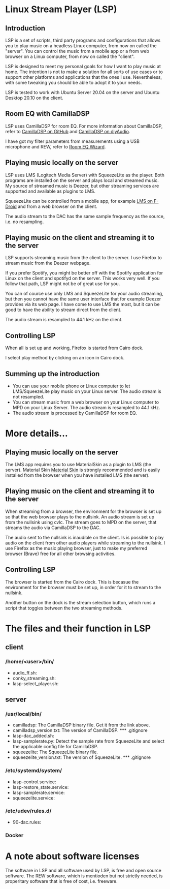 # Linux Stream Player (LSP)
## Introduction
LSP is a set of scripts, third party programs and configurations that allows you to play music on a headless Linux computer, from now on called the "server". You can control the music from a mobile app or a from web browser on a Linux computer, from now on called the "client".

LSP is designed to meet my personal goals for how I want to play music at home. The intention is not to make a solution for all sorts of use cases or to support other platforms and applications that the ones I use. Nevertheless, with some tweaking you should be able to adopt it to your needs.

LSP is tested to work with Ubuntu Server 20.04 on the server and Ubuntu Desktop 20.10 on the client.

## Room EQ with CamillaDSP
LSP uses CamillaDSP for room EQ. For more information about CamillaDSP, refer to [CamillaDSP on GitHub](https://github.com/HEnquist/camilladsp)
and [CamillaDSP on diyAudio](https://www.diyaudio.com/forums/pc-based/349818-camilladsp-cross-platform-iir-fir-engine-crossovers-correction-etc.html).

I have got my filter parameters from measurements using a USB microphone and REW, refer to [Room EQ Wizard](https://www.roomeqwizard.com/).

## Playing music locally on the server
LSP uses LMS (Logitech Media Server) with SqueezeLite as the player. Both programs are installed on the server and plays local and streamed music. My source of streamed music is Deezer, but other streaming services are supported and available as plugins to LMS.

SqueezeLite can be controlled from a mobile app, for example [LMS on F-Droid](https://f-droid.org/en/packages/com.craigd.lmsmaterial.app/) and from a web browser on the client.

The audio stream to the DAC has the same sample frequency as the source, i.e. no resampling.

## Playing music on the client and streaming it to the server
LSP supports streaming music from the client to the server. I use Firefox to stream music from the Deezer webpage.

If you prefer Spotify, you might be better off with the Spotify application for Linux on the client and spotifyd on the server. This works very well. If you follow that path, LSP might not be of great use for you.

You can of cource use only LMS and SqueezeLite for your audio streaming, but then you cannot have the same user interface that for example Deezer provides via its web page. I have come to use LMS the most, but it can be good to have the ability to stream direct from the client.

The audio stream is resampled to 44.1 kHz on the client.

## Controlling LSP
When all is set up and working, Firefox is started from Cairo dock.

I select play method by clicking on an icon in Cairo dock.

## Summing up the introduction
* You can use your mobile phone or Linux computer to let LMS/SqueezeLite play music on your Linux server. The audio stream is not resampled.
* You can stream music from a web browser on your Linux computer to MPD on your Linux Server. The audio stream is resampled to 44.1 kHz.
* The audio stream is processed by CamillaDSP for room EQ.

# More details...
## Playing music locally on the server

The LMS app requires you to use MaterialSkin as a plugin to LMS (the server). Material Skin [Material Skin](https://github.com/CDrummond/lms-material) is strongly recommended and is easily installed from the browser when you have installed LMS (the server).

## Playing music on the client and streaming it to the server
When streaming from a browser, the environment for the browser is set up so that the web browser plays to the nullsink. An audio stream is set up from the nullsink using cvlc. The stream goes to MPD on the server, that streams the audio via CamillaDSP to the DAC. 

The audio sent to the nullsink is inaudible on the client. Is is possible to play audio on the client from other audio players while streaming to the nullsink.
I use Firefox as the music playing browser, just to make my preferred browser (Brave) free for all other browsing activities.

## Controlling LSP
The browser is started from the Cairo dock. This is becasue the environment for the browser must be set up, in order for it to stream to the nullsink.

Another button on the dock is the stream selection button, which runs a script that toggles between the two streaming methods.

# The files and their function in LSP
## client
### /home/\<user\>/bin/
* audio_ff.sh:
* conky_streaming.sh:
* lasp-select_player.sh:

## server
### /usr/local/bin/
* camilladsp: The CamillaDSP binary file. Get it from the link above.
* camilladsp_version.txt: The version of CamillaDSP. *** .gitignore
* lasp-dac_added.sh: 
* lasp-samplerate.py: Detect the sample rate from SqueezeLite and select the applicable config file for CamillaDSP.
* squeezelite: The SqueezeLite binary file.
* squeezelite_version.txt: The version of SqueezeLite. *** .gitignore

### /etc/systemd/system/
* lasp-control.service:
* lasp-restore_state.service:
* lasp-samplerate.service:
* squeezelite.service: 

### /etc/udev/rules.d/
* 90-dac.rules:

### Docker

# A note about software licenses
The software in LSP and all software used by LSP, is free and open source software. The REW software, which is mentioden but not strictly needed, is properitary software that is free of cost, i.e. freeware.
